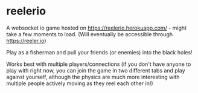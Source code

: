 # reelerio
 
A websocket io game hosted on https://reelerio.herokuapp.com/ - might take a few moments to load. (Will eventually be accessible through https://reeler.io)

Play as a fisherman and pull your friends (or enemies) into the black holes!

Works best with multiple players/connections (if you don't have anyone to play with right now, you can join the game in two different tabs and play against yourself, although the physics are much more interesting with multiple people actively moving as they reel each other in!)
